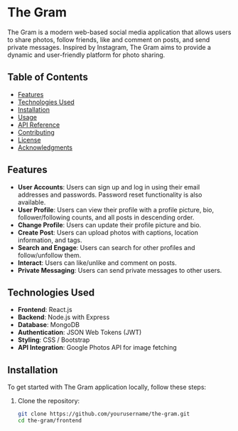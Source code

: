 # The Gram

The Gram is a modern web-based social media application that allows users to share photos, follow friends, like and comment on posts, and send private messages. Inspired by Instagram, The Gram aims to provide a dynamic and user-friendly platform for photo sharing.

## Table of Contents

- [Features](#features)
- [Technologies Used](#technologies-used)
- [Installation](#installation)
- [Usage](#usage)
- [API Reference](#api-reference)
- [Contributing](#contributing)
- [License](#license)
- [Acknowledgments](#acknowledgments)

## Features

- **User Accounts**: Users can sign up and log in using their email addresses and passwords. Password reset functionality is also available.
- **User Profile**: Users can view their profile with a profile picture, bio, follower/following counts, and all posts in descending order.
- **Change Profile**: Users can update their profile picture and bio.
- **Create Post**: Users can upload photos with captions, location information, and tags.
- **Search and Engage**: Users can search for other profiles and follow/unfollow them.
- **Interact**: Users can like/unlike and comment on posts.
- **Private Messaging**: Users can send private messages to other users.

## Technologies Used

- **Frontend**: React.js
- **Backend**: Node.js with Express
- **Database**: MongoDB
- **Authentication**: JSON Web Tokens (JWT)
- **Styling**: CSS / Bootstrap
- **API Integration**: Google Photos API for image fetching

## Installation

To get started with The Gram application locally, follow these steps:

1. Clone the repository:
   ```bash
   git clone https://github.com/yourusername/the-gram.git
   cd the-gram/frontend
